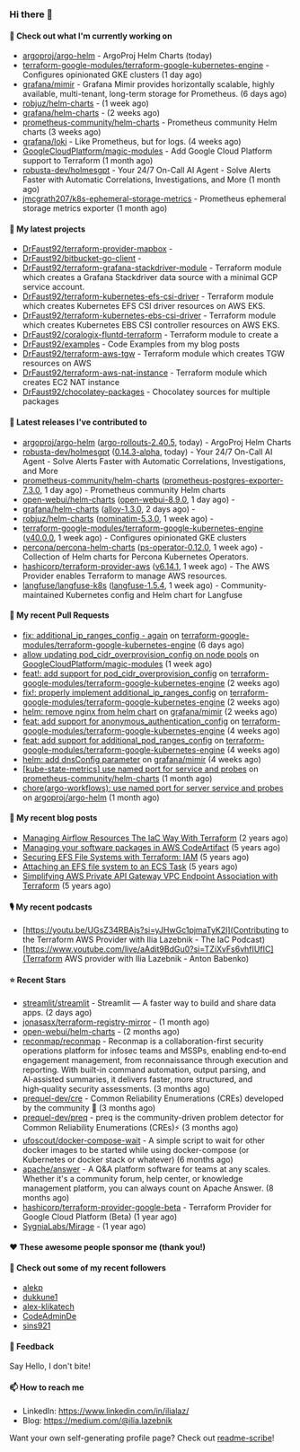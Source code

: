 ### Hi there 👋

#### 👷 Check out what I'm currently working on

- [argoproj/argo-helm](https://github.com/argoproj/argo-helm) - ArgoProj Helm Charts (today)
- [terraform-google-modules/terraform-google-kubernetes-engine](https://github.com/terraform-google-modules/terraform-google-kubernetes-engine) - Configures opinionated GKE clusters (1 day ago)
- [grafana/mimir](https://github.com/grafana/mimir) - Grafana Mimir provides horizontally scalable, highly available, multi-tenant, long-term storage for Prometheus. (6 days ago)
- [robjuz/helm-charts](https://github.com/robjuz/helm-charts) -  (1 week ago)
- [grafana/helm-charts](https://github.com/grafana/helm-charts) -  (2 weeks ago)
- [prometheus-community/helm-charts](https://github.com/prometheus-community/helm-charts) - Prometheus community Helm charts (3 weeks ago)
- [grafana/loki](https://github.com/grafana/loki) - Like Prometheus, but for logs. (4 weeks ago)
- [GoogleCloudPlatform/magic-modules](https://github.com/GoogleCloudPlatform/magic-modules) - Add Google Cloud Platform support to Terraform (1 month ago)
- [robusta-dev/holmesgpt](https://github.com/robusta-dev/holmesgpt) - Your 24/7 On-Call AI Agent - Solve Alerts Faster with Automatic Correlations, Investigations, and More (1 month ago)
- [jmcgrath207/k8s-ephemeral-storage-metrics](https://github.com/jmcgrath207/k8s-ephemeral-storage-metrics) - Prometheus ephemeral storage metrics exporter (1 month ago)

#### 🌱 My latest projects

- [DrFaust92/terraform-provider-mapbox](https://github.com/DrFaust92/terraform-provider-mapbox) - 
- [DrFaust92/bitbucket-go-client](https://github.com/DrFaust92/bitbucket-go-client) - 
- [DrFaust92/terraform-grafana-stackdriver-module](https://github.com/DrFaust92/terraform-grafana-stackdriver-module) - Terraform module which creates a Grafana Stackdriver data source with a minimal GCP service account.
- [DrFaust92/terraform-kubernetes-efs-csi-driver](https://github.com/DrFaust92/terraform-kubernetes-efs-csi-driver) - Terraform module which creates Kubernetes EFS CSI driver resources on AWS EKS.
- [DrFaust92/terraform-kubernetes-ebs-csi-driver](https://github.com/DrFaust92/terraform-kubernetes-ebs-csi-driver) - Terraform module which creates Kubernetes EBS CSI controller resources on AWS EKS.
- [DrFaust92/coralogix-fluntd-terraform](https://github.com/DrFaust92/coralogix-fluntd-terraform) - Terraform module to create a 
- [DrFaust92/examples](https://github.com/DrFaust92/examples) - Code Examples from my blog posts
- [DrFaust92/terraform-aws-tgw](https://github.com/DrFaust92/terraform-aws-tgw) - Terraform module which creates TGW resources on AWS
- [DrFaust92/terraform-aws-nat-instance](https://github.com/DrFaust92/terraform-aws-nat-instance) - Terraform module which creates EC2 NAT instance
- [DrFaust92/chocolatey-packages](https://github.com/DrFaust92/chocolatey-packages) - Chocolatey sources for multiple packages

#### 🔭 Latest releases I've contributed to

- [argoproj/argo-helm](https://github.com/argoproj/argo-helm) ([argo-rollouts-2.40.5](https://github.com/argoproj/argo-helm/releases/tag/argo-rollouts-2.40.5), today) - ArgoProj Helm Charts
- [robusta-dev/holmesgpt](https://github.com/robusta-dev/holmesgpt) ([0.14.3-alpha](https://github.com/robusta-dev/holmesgpt/releases/tag/0.14.3-alpha), today) - Your 24/7 On-Call AI Agent - Solve Alerts Faster with Automatic Correlations, Investigations, and More
- [prometheus-community/helm-charts](https://github.com/prometheus-community/helm-charts) ([prometheus-postgres-exporter-7.3.0](https://github.com/prometheus-community/helm-charts/releases/tag/prometheus-postgres-exporter-7.3.0), 1 day ago) - Prometheus community Helm charts
- [open-webui/helm-charts](https://github.com/open-webui/helm-charts) ([open-webui-8.9.0](https://github.com/open-webui/helm-charts/releases/tag/open-webui-8.9.0), 1 day ago) - 
- [grafana/helm-charts](https://github.com/grafana/helm-charts) ([alloy-1.3.0](https://github.com/grafana/helm-charts/releases/tag/alloy-1.3.0), 2 days ago) - 
- [robjuz/helm-charts](https://github.com/robjuz/helm-charts) ([nominatim-5.3.0](https://github.com/robjuz/helm-charts/releases/tag/nominatim-5.3.0), 1 week ago) - 
- [terraform-google-modules/terraform-google-kubernetes-engine](https://github.com/terraform-google-modules/terraform-google-kubernetes-engine) ([v40.0.0](https://github.com/terraform-google-modules/terraform-google-kubernetes-engine/releases/tag/v40.0.0), 1 week ago) - Configures opinionated GKE clusters
- [percona/percona-helm-charts](https://github.com/percona/percona-helm-charts) ([ps-operator-0.12.0](https://github.com/percona/percona-helm-charts/releases/tag/ps-operator-0.12.0), 1 week ago) - Collection of Helm charts for Percona Kubernetes Operators.
- [hashicorp/terraform-provider-aws](https://github.com/hashicorp/terraform-provider-aws) ([v6.14.1](https://github.com/hashicorp/terraform-provider-aws/releases/tag/v6.14.1), 1 week ago) - The AWS Provider enables Terraform to manage AWS resources.
- [langfuse/langfuse-k8s](https://github.com/langfuse/langfuse-k8s) ([langfuse-1.5.4](https://github.com/langfuse/langfuse-k8s/releases/tag/langfuse-1.5.4), 1 week ago) - Community-maintained Kubernetes config and Helm chart for Langfuse

#### 🔨 My recent Pull Requests

- [fix: additional_ip_ranges_config - again](https://github.com/terraform-google-modules/terraform-google-kubernetes-engine/pull/2458) on [terraform-google-modules/terraform-google-kubernetes-engine](https://github.com/terraform-google-modules/terraform-google-kubernetes-engine) (6 days ago)
- [allow updating pod_cidr_overprovision_config on node pools](https://github.com/GoogleCloudPlatform/magic-modules/pull/15197) on [GoogleCloudPlatform/magic-modules](https://github.com/GoogleCloudPlatform/magic-modules) (1 week ago)
- [feat!: add support for pod_cidr_overprovision_config](https://github.com/terraform-google-modules/terraform-google-kubernetes-engine/pull/2452) on [terraform-google-modules/terraform-google-kubernetes-engine](https://github.com/terraform-google-modules/terraform-google-kubernetes-engine) (2 weeks ago)
- [fix!: properly implement additional_ip_ranges_config](https://github.com/terraform-google-modules/terraform-google-kubernetes-engine/pull/2451) on [terraform-google-modules/terraform-google-kubernetes-engine](https://github.com/terraform-google-modules/terraform-google-kubernetes-engine) (2 weeks ago)
- [helm: remove nginx from helm chart](https://github.com/grafana/mimir/pull/12702) on [grafana/mimir](https://github.com/grafana/mimir) (2 weeks ago)
- [feat: add support for anonymous_authentication_config](https://github.com/terraform-google-modules/terraform-google-kubernetes-engine/pull/2436) on [terraform-google-modules/terraform-google-kubernetes-engine](https://github.com/terraform-google-modules/terraform-google-kubernetes-engine) (4 weeks ago)
- [feat: add support for additional_pod_ranges_config](https://github.com/terraform-google-modules/terraform-google-kubernetes-engine/pull/2435) on [terraform-google-modules/terraform-google-kubernetes-engine](https://github.com/terraform-google-modules/terraform-google-kubernetes-engine) (4 weeks ago)
- [helm: add dnsConfig parameter](https://github.com/grafana/mimir/pull/12618) on [grafana/mimir](https://github.com/grafana/mimir) (4 weeks ago)
- [[kube-state-metrics] use named port for service and probes](https://github.com/prometheus-community/helm-charts/pull/6098) on [prometheus-community/helm-charts](https://github.com/prometheus-community/helm-charts) (1 month ago)
- [chore(argo-workflows): use named port for server service and probes](https://github.com/argoproj/argo-helm/pull/3459) on [argoproj/argo-helm](https://github.com/argoproj/argo-helm) (1 month ago)

#### 📜 My recent blog posts

- [Managing Airflow Resources The IaC Way With Terraform](https://engineering.placer.ai/managing-airflow-resources-the-iac-way-with-terraform-ea5b8db573ad?source=rss-cac402f06fa8------2) (2 years ago)
- [Managing your software packages in AWS CodeArtifact](https://medium.com/@ilia.lazebnik/managing-your-software-packages-in-aws-codeartifact-12d00053e243?source=rss-cac402f06fa8------2) (5 years ago)
- [Securing EFS File Systems with Terraform: IAM](https://medium.com/@ilia.lazebnik/securing-efs-file-systems-with-terraform-iam-d2a066c198ab?source=rss-cac402f06fa8------2) (5 years ago)
- [Attaching an EFS file system to an ECS Task](https://medium.com/@ilia.lazebnik/attaching-an-efs-file-system-to-an-ecs-task-7bd15b76a6ef?source=rss-cac402f06fa8------2) (5 years ago)
- [Simplifying AWS Private API Gateway VPC Endpoint Association with Terraform](https://medium.com/@ilia.lazebnik/simplifying-aws-private-api-gateway-vpc-endpoint-association-with-terraform-b379a247afbf?source=rss-cac402f06fa8------2) (5 years ago)

#### 🎙️ My recent podcasts
- [https://youtu.be/UGsZ34RBAjs?si=yJHwGc1pjmaTyK2l](Contributing to the Terraform AWS Provider with Ilia Lazebnik - The IaC Podcast)
- [https://www.youtube.com/live/aAdit9BdGu0?si=TZiXvFs6vhfIUfIC](Terraform AWS provider with Ilia Lazebnik - Anton Babenko)

#### ⭐ Recent Stars

- [streamlit/streamlit](https://github.com/streamlit/streamlit) - Streamlit — A faster way to build and share data apps. (2 days ago)
- [jonasasx/terraform-registry-mirror](https://github.com/jonasasx/terraform-registry-mirror) -  (1 month ago)
- [open-webui/helm-charts](https://github.com/open-webui/helm-charts) -  (2 months ago)
- [reconmap/reconmap](https://github.com/reconmap/reconmap) - Reconmap is a collaboration-first security operations platform for infosec teams and MSSPs, enabling end‑to‑end engagement management, from reconnaissance through execution and reporting. With built-in command automation, output parsing, and AI‑assisted summaries, it delivers faster, more structured, and high‑quality security assessments. (3 months ago)
- [prequel-dev/cre](https://github.com/prequel-dev/cre) - Common Reliability Enumerations (CREs) developed by the community 📖 (3 months ago)
- [prequel-dev/preq](https://github.com/prequel-dev/preq) - preq is the community-driven problem detector for Common Reliability Enumerations (CREs)⚡️ (3 months ago)
- [ufoscout/docker-compose-wait](https://github.com/ufoscout/docker-compose-wait) - A simple script to wait for other docker images to be started while using docker-compose (or Kubernetes or docker stack or whatever) (6 months ago)
- [apache/answer](https://github.com/apache/answer) - A Q&amp;A platform software for teams at any scales. Whether it&#39;s a community forum, help center, or knowledge management platform, you can always count on Apache Answer. (8 months ago)
- [hashicorp/terraform-provider-google-beta](https://github.com/hashicorp/terraform-provider-google-beta) - Terraform Provider for Google Cloud Platform (Beta) (1 year ago)
- [SygniaLabs/Mirage](https://github.com/SygniaLabs/Mirage) -  (1 year ago)

#### ❤️ These awesome people sponsor me (thank you!)


#### 👯 Check out some of my recent followers

- [alekp](https://github.com/alekp)
- [dukkune1](https://github.com/dukkune1)
- [alex-klikatech](https://github.com/alex-klikatech)
- [CodeAdminDe](https://github.com/CodeAdminDe)
- [sins921](https://github.com/sins921)

#### 💬 Feedback

Say Hello, I don't bite!

#### 📫 How to reach me

- LinkedIn: https://www.linkedin.com/in/ilialaz/
- Blog: https://medium.com/@ilia.lazebnik

Want your own self-generating profile page? Check out [readme-scribe](https://github.com/muesli/readme-scribe)!


